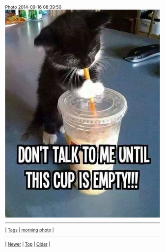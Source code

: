 <!--
title: Photo 2014-09-16 08
date: 2020-06-28T15:02:25.126Z
tags: morning, photo
-->












Photo 2014-09-16 08:39:50
![](97637326657-0.jpg)

<!--BOTTOM-POST-NAVIGATION-->
---

| [Tags](tags.md) | [morning](tag-morning.md) [photo](tag-photo.md) |

---

| [Newer](97402176047.md) | [Top](index.md) | [Older](98045333542.md) |